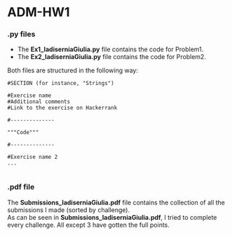 # ADM-HW1

### .py files
- The **Ex1_IadiserniaGiulia.py** file contains the code for Problem1.  
- The **Ex2_IadiserniaGiulia.py** file contains the code for Problem2.  

Both files are structured in the following way:

<pre><code>#SECTION (for instance, "Strings")

#Exercise name
#Additional comments
#Link to the exercise on Hackerrank

#--------------   

"""Code"""  

#--------------   

#Exercise name 2
...

</pre></code>

### .pdf file
The **Submissions_IadiserniaGiulia.pdf** file contains the collection of all the submissions I made (sorted by challenge).  
As can be seen in **Submissions_IadiserniaGiulia.pdf**, I tried to complete every challenge. All except 3 have gotten the full points.  
